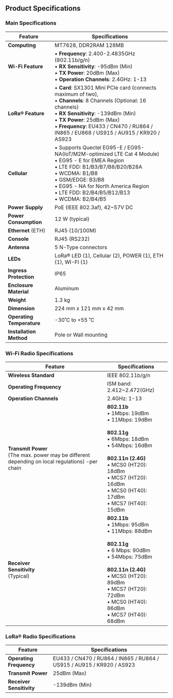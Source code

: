 ## Product Specifications

### Main Specifications

| Feature | Specifications | 
| ---- | ---- | 
| **Computing** | MT7628, DDR2RAM 128MB | 
| **Wi-Fi Feature** | • **Frequency**: 2.400-2.4835GHz (802.11b/g/n)<br>• **RX Sensitivity**: -95dBm (Min)<br>• **TX Power**: 20dBm (Max)<br>• **Operation Channels**: 2.4GHz: 1-13 | 
| **LoRa® Feature** | • **Card**: SX1301 Mini PCIe card (connects maximum of two),<br>• **Channels**: 8 Channels (Optional: 16 channels)<br>• **RX Sensitivity**: -139dBm (Min)<br>• **TX Power**: 25dBm (Max)<br>• **Frequency**: EU433 / CN470 / RU864 / IN865 / EU868 / US915 / AU915 / KR920 / AS923 | 
| **Cellular** | • Supports Quectel EG95-E / EG95-NA(IoT/M2M-optimized LTE Cat 4 Module)<br>• EG95 - E for EMEA Region  <br>• LTE FDD: B1/B3/B7/B8/B20/B28A<br>• WCDMA: B1/B8<br>• GSM/EDGE: B3/B8<br>• EG95 - NA for North America Region <br>• LTE FDD: B2/B4/B5/B12/B13<br>• WCDMA: B2/B4/B5 | 
| **Power Supply** | PoE (IEEE 802.3af), 42~57V DC | 
| **Power Consumption** | 12 W (typical) | 
| **Ethernet** (ETH) | RJ45 (10/100M) | 
| **Console** | RJ45 (RS232) | 
| **Antenna** | 5 N-Type connectors | 
| **LEDs** | LoRa® LED (1), Cellular (2), POWER (1), ETH (1), WI-FI (1) | 
| **Ingress Protection** | IP65 | 
| **Enclosure Material** | Aluminum | 
| **Weight** | 1.3 kg | 
| **Dimension** | 224 mm x 121 mm x 42 mm | 
| **Operating Temperature** | -30˚C to +55 ˚C | 
| **Installation Method** | Pole or Wall mounting | 


### Wi-Fi Radio Specifications

| Feature | Specifications | 
| ---- | ---- | 
| **Wireless Standard** | IEEE 802.11b/g/n | 
| **Operating Frequency** | ISM band: 2.412~2.472(GHz) | 
| **Operation Channels** | 2.4GHz: 1-13 | 
| **Transmit Power**<br>(The max. power may be different depending on local regulations) -per chain | **802.11b** <br>• 1Mbps: 19dBm <br>• 11Mbps: 19dBm <br><br>**802.11g** <br>• 6Mbps: 18dBm <br>• 54Mbps: 16dBm <br><br>**802.11n (2.4G)** <br>• MCS0 (HT20): 18dBm <br>• MCS7 (HT20): 16dBm <br>• MCS0 (HT40): 17dBm <br>• MCS7 (HT40): 15dBm | 
| **Receiver<br>Sensitivity** <br>(Typical) | **802.11b** <br>• 1Mbps: 95dBm <br>• 11Mbps: 88dBm <br><br>**802.11g** <br>• 6 Mbps: 90dBm <br>• 54Mbps: 75dBm <br><br> **802.11n (2.4G)** <br>• MCS0 (HT20): 89dBm<br>• MCS7 (HT20): 72dBm <br>• MCS0 (HT40): 86dBm <br>• MCS7 (HT40): 68dBm| 


### LoRa® Radio Specifications

| Feature | Specifications | 
| ---- | ---- | 
| **Operating Frequency** | EU433 / CN470 / RU864 / IN865 / RU864 / US915 / AU915 / KR920 / AS923 | 
| **Transmit Power** | 25dBm (Max) | 
| **Receiver Sensitivity** | -139dBm (Min) | 


